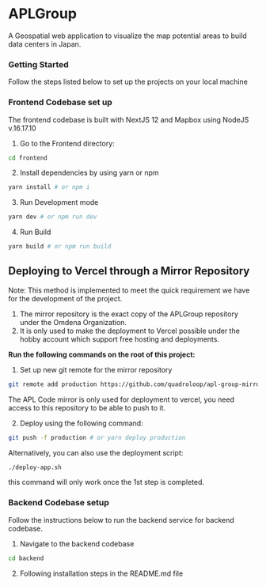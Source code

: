 # APLGroup

A Geospatial web application to visualize the map potential areas to build data centers in Japan.

### Getting Started

Follow the steps listed below to set up the projects on your local machine

### Frontend Codebase set up

The frontend codebase is built with NextJS 12 and Mapbox using NodeJS v.16.17.10

1. Go to the Frontend directory:

```sh
cd frontend
```

2. Install dependencies by using yarn or npm

```sh
yarn install # or npm i
```

3. Run Development mode

```sh
yarn dev # or npm run dev
```

4. Run Build

```sh
yarn build # or npm run build
```

## Deploying to Vercel through a Mirror Repository

Note: This method is implemented to meet the quick requirement we have for the development of the project.

1. The mirror repository is the exact copy of the APLGroup repository under the Omdena Organization.
2. It is only used to make the deployment to Vercel possible under the hobby account which support free hosting and deployments.

**Run the following commands on the root of this project:**

1. Set up new git remote for the mirror repository

```sh
git remote add production https://github.com/quadroloop/apl-group-mirror
```

The APL Code mirror is only used for deployment to vercel, you need access to this repository to be able to push to it.

2. Deploy using the following command:

```sh
git push -f production # or yarn deploy production
```

Alternatively, you can also use the deployment script:

```sh
./deploy-app.sh
```

this command will only work once the 1st step is completed.

### Backend Codebase setup

Follow the instructions below to run the backend service for backend codebase.

1. Navigate to the backend codebase

```sh
cd backend
```

2. Following installation steps in the README.md file
